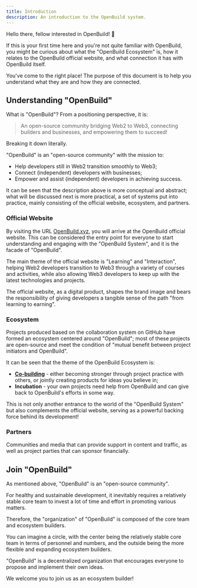 ```yaml
---
title: Introduction
description: An introduction to the OpenBuild system.
---
```


Hello there, fellow interested in OpenBuild! 👋

If this is your first time here and you're not quite familiar with OpenBuild, you might be curious about what the "OpenBuild Ecosystem" is, how it relates to the OpenBuild official website, and what connection it has with OpenBuild itself.

You've come to the right place! The purpose of this document is to help you understand what they are and how they are connected.

## Understanding "OpenBuild"

What is "OpenBuild"? From a positioning perspective, it is:

> An open-source community bridging Web2 to Web3, connecting builders and businesses, and empowering them to succeed!

Breaking it down literally.

"OpenBuild" is an "open-source community" with the mission to:

- Help developers still in Web2 transition smoothly to Web3;
- Connect (independent) developers with businesses;
- Empower and assist (independent) developers in achieving success.

It can be seen that the description above is more conceptual and abstract; what will be discussed next is more practical, a set of systems put into practice, mainly consisting of the official website, ecosystem, and partners.

### Official Website

By visiting the URL [OpenBuild.xyz](https://openbuild.xyz/), you will arrive at the OpenBuild official website. This can be considered the entry point for everyone to start understanding and engaging with the "OpenBuild System", and it is the facade of "OpenBuild".

The main theme of the official website is "Learning" and "Interaction", helping Web2 developers transition to Web3 through a variety of courses and activities, while also allowing Web3 developers to keep up with the latest technologies and projects.

The official website, as a digital product, shapes the brand image and bears the responsibility of giving developers a tangible sense of the path "from learning to earning".

### Ecosystem

Projects produced based on the collaboration system on GitHub have formed an ecosystem centered around "OpenBuild"; most of these projects are open-source and meet the condition of "mutual benefit between project initiators and OpenBuild".

It can be seen that the theme of the OpenBuild Ecosystem is:

- **[Co-building](/eco/guides/how-to-contribute/)** - either becoming stronger through project practice with others, or jointly creating products for ideas you believe in;
- **Incubation** - your own projects need help from OpenBuild and can give back to OpenBuild's efforts in some way.

This is not only another entrance to the world of the "OpenBuild System" but also complements the official website, serving as a powerful backing force behind its development!

### Partners

Communities and media that can provide support in content and traffic, as well as project parties that can sponsor financially.

## Join "OpenBuild"

As mentioned above, "OpenBuild" is an "open-source community".

For healthy and sustainable development, it inevitably requires a relatively stable core team to invest a lot of time and effort in promoting various matters.

Therefore, the "organization" of "OpenBuild" is composed of the core team and ecosystem builders.

You can imagine a circle, with the center being the relatively stable core team in terms of personnel and numbers, and the outside being the more flexible and expanding ecosystem builders.

"OpenBuild" is a decentralized organization that encourages everyone to propose and implement their own ideas.

We welcome you to join us as an ecosystem builder!
